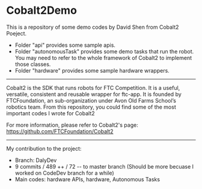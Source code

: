 # Cobalt2Demo

This is a repository of some demo codes by David Shen from Cobalt2 Poeject.
 * Folder "api" provides some sample apis.
 * Folder "autonomousTask" provides some demo tasks that run the robot. You may need to refer to the whole framework of Cobalt2 to implement those classes.
 * Folder "hardware" provides some sample hardware wrappers.
**************************************************************************************
Cobalt2 is the SDK that runs robots for FTC Competition.
It is a useful, versatile, consistent and reusable wrapper for ftc-app.
It is founded by FTCFoundation, an sub-organization under Avon Old Farms School’s robotics team.
From this repository, you could find some of the most important codes I wrote for Cobalt2

For more information, please refer to Cobalt2's page:
https://github.com/FTCFoundation/Cobalt2
**************************************************************************************
My contribution to the project:
 * Branch: DalyDev
 * 9 commits / 489 ++ / 72 -- to master branch (Should be more becuase I worked on CodeDev branch for a while)
 * Main codes: hardware APIs, hardware, Autonomous Tasks
